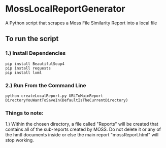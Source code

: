# MossLocalReportGenerator
A Python script that scrapes a Moss File Similarity Report into a local file
## To run the script
### 1.) Install Dependencies
```angular2
pip install BeautifulSoup4
pip install requests
pip install lxml
```

### 2.) Run From the Command Line
```angular2
python createLocalReport.py URLToMainReport DirectoryYouWantToSaveIn(DefaultIsTheCurrentDirectory)
```

### Things to note:
1.) Within the chosen directory, a file called "Reports" will be created that contains all of the sub-reports created by MOSS.  Do not delete it or any of the hmtl documents inside or else the main report "mossReport.html" will stop working.
